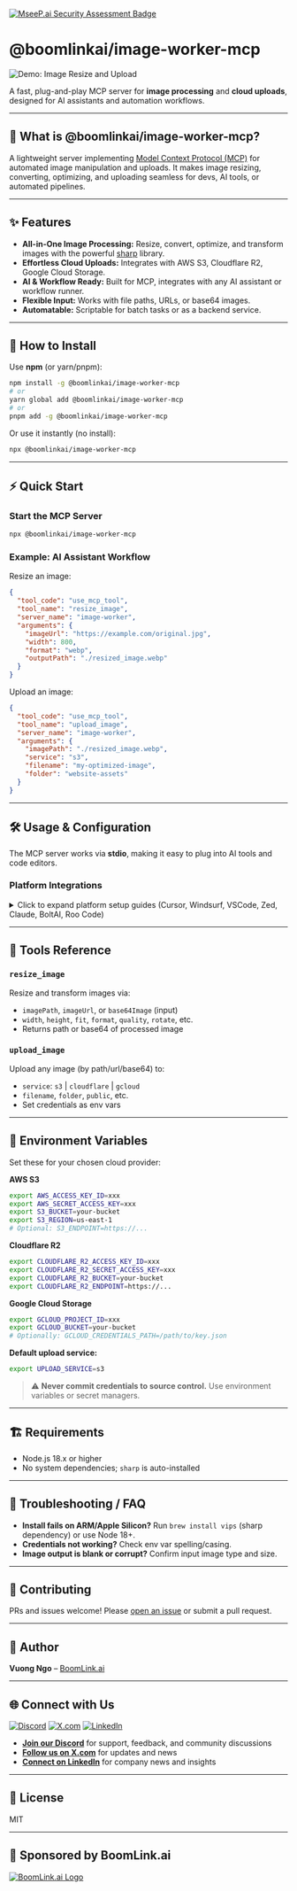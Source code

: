 [![MseeP.ai Security Assessment Badge](https://mseep.net/pr/boomlinkai-image-worker-mcp-badge.png)](https://mseep.ai/app/boomlinkai-image-worker-mcp)

# @boomlinkai/image-worker-mcp

![Demo: Image Resize and Upload](https://static.boomlink.ai/resize-upload-small.gif)

A fast, plug-and-play MCP server for **image processing** and **cloud uploads**, designed for AI assistants and automation workflows.

---

## 📝 What is @boomlinkai/image-worker-mcp?

A lightweight server implementing [Model Context Protocol (MCP)](https://github.com/modelcontextprotocol) for automated image manipulation and uploads. It makes image resizing, converting, optimizing, and uploading seamless for devs, AI tools, or automated pipelines.

---

## ✨ Features

- **All-in-One Image Processing:** Resize, convert, optimize, and transform images with the powerful [sharp](https://sharp.pixelplumbing.com/) library.
- **Effortless Cloud Uploads:** Integrates with AWS S3, Cloudflare R2, Google Cloud Storage.
- **AI & Workflow Ready:** Built for MCP, integrates with any AI assistant or workflow runner.
- **Flexible Input:** Works with file paths, URLs, or base64 images.
- **Automatable:** Scriptable for batch tasks or as a backend service.

---

## 🚀 How to Install

Use **npm** (or yarn/pnpm):

```sh
npm install -g @boomlinkai/image-worker-mcp
# or
yarn global add @boomlinkai/image-worker-mcp
# or
pnpm add -g @boomlinkai/image-worker-mcp
````

Or use it instantly (no install):

```sh
npx @boomlinkai/image-worker-mcp
```

---

## ⚡ Quick Start

### Start the MCP Server

```sh
npx @boomlinkai/image-worker-mcp
```

### Example: AI Assistant Workflow

Resize an image:

```json
{
  "tool_code": "use_mcp_tool",
  "tool_name": "resize_image",
  "server_name": "image-worker",
  "arguments": {
    "imageUrl": "https://example.com/original.jpg",
    "width": 800,
    "format": "webp",
    "outputPath": "./resized_image.webp"
  }
}
```

Upload an image:

```json
{
  "tool_code": "use_mcp_tool",
  "tool_name": "upload_image",
  "server_name": "image-worker",
  "arguments": {
    "imagePath": "./resized_image.webp",
    "service": "s3",
    "filename": "my-optimized-image",
    "folder": "website-assets"
  }
}
```

---

## 🛠️ Usage & Configuration

The MCP server works via **stdio**, making it easy to plug into AI tools and code editors.

### Platform Integrations

<details>
<summary>Click to expand platform setup guides (Cursor, Windsurf, VSCode, Zed, Claude, BoltAI, Roo Code)</summary>

#### Cursor

Add to `~/.cursor/mcp.json`:

```json
{
  "mcpServers": {
    "image-worker": {
      "command": "npx",
      "args": ["-y", "@boomlinkai/image-worker-mcp"]
    }
  }
}
```

<!-- Repeat for other platforms as in your original -->

</details>

---

## 🧰 Tools Reference

### `resize_image`

Resize and transform images via:

* `imagePath`, `imageUrl`, or `base64Image` (input)
* `width`, `height`, `fit`, `format`, `quality`, `rotate`, etc.
* Returns path or base64 of processed image

### `upload_image`

Upload any image (by path/url/base64) to:

* `service`: `s3` | `cloudflare` | `gcloud`
* `filename`, `folder`, `public`, etc.
* Set credentials as env vars

---

## 🔑 Environment Variables

Set these for your chosen cloud provider:

**AWS S3**

```sh
export AWS_ACCESS_KEY_ID=xxx
export AWS_SECRET_ACCESS_KEY=xxx
export S3_BUCKET=your-bucket
export S3_REGION=us-east-1
# Optional: S3_ENDPOINT=https://...
```

**Cloudflare R2**

```sh
export CLOUDFLARE_R2_ACCESS_KEY_ID=xxx
export CLOUDFLARE_R2_SECRET_ACCESS_KEY=xxx
export CLOUDFLARE_R2_BUCKET=your-bucket
export CLOUDFLARE_R2_ENDPOINT=https://...
```

**Google Cloud Storage**

```sh
export GCLOUD_PROJECT_ID=xxx
export GCLOUD_BUCKET=your-bucket
# Optionally: GCLOUD_CREDENTIALS_PATH=/path/to/key.json
```

**Default upload service:**

```sh
export UPLOAD_SERVICE=s3
```

> ⚠️ **Never commit credentials to source control.** Use environment variables or secret managers.

---

## 🏗️ Requirements

* Node.js 18.x or higher
* No system dependencies; `sharp` is auto-installed

---

## 🐞 Troubleshooting / FAQ

* **Install fails on ARM/Apple Silicon?** Run `brew install vips` (sharp dependency) or use Node 18+.
* **Credentials not working?** Check env var spelling/casing.
* **Image output is blank or corrupt?** Confirm input image type and size.

---

## 🤝 Contributing

PRs and issues welcome! Please [open an issue](https://github.com/BoomLinkAi/image-worker-mcp/issues) or submit a pull request.

---
## 👤 Author

**Vuong Ngo** – [BoomLink.ai](https://boomlink.ai)

---

## 🌐 Connect with Us

[![Discord](https://img.shields.io/badge/Discord-5865F2?logo=discord&logoColor=white&style=for-the-badge)](https://discord.gg/88ND8bpmrA)
[![X.com](https://img.shields.io/badge/X.com-000000?logo=x&logoColor=white&style=for-the-badge)](https://x.com/agimon_ai)
[![LinkedIn](https://img.shields.io/badge/LinkedIn-0A66C2?logo=linkedin&logoColor=white&style=for-the-badge)](https://linkedin.com/company/boomlink)

- **[Join our Discord](https://discord.gg/88ND8bpmrA)** for support, feedback, and community discussions  
- **[Follow us on X.com](https://x.com/agimon_ai)** for updates and news  
- **[Connect on LinkedIn](https://linkedin.com/company/boomlink)** for company news and insights  

---

## 📄 License

MIT

---

## 💖 Sponsored by BoomLink.ai

[![BoomLink.ai Logo](https://boomlink.ai/logo.svg)](https://boomlink.ai)
